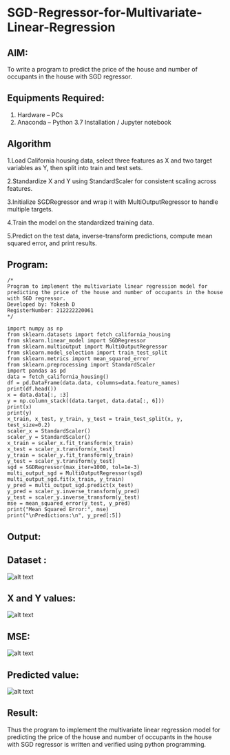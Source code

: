 # SGD-Regressor-for-Multivariate-Linear-Regression

## AIM:
To write a program to predict the price of the house and number of occupants in the house with SGD regressor.

## Equipments Required:
1. Hardware – PCs
2. Anaconda – Python 3.7 Installation / Jupyter notebook

## Algorithm
1.Load California housing data, select three features as X and two target variables as Y, then split into train and test sets.

2.Standardize X and Y using StandardScaler for consistent scaling across features.

3.Initialize SGDRegressor and wrap it with MultiOutputRegressor to handle multiple targets.

4.Train the model on the standardized training data.

5.Predict on the test data, inverse-transform predictions, compute mean squared error, and print results.

## Program:
```
/*
Program to implement the multivariate linear regression model for predicting the price of the house and number of occupants in the house with SGD regressor.
Developed by: Yokesh D
RegisterNumber: 212222220061
*/

import numpy as np
from sklearn.datasets import fetch_california_housing
from sklearn.linear_model import SGDRegressor
from sklearn.multioutput import MultiOutputRegressor
from sklearn.model_selection import train_test_split
from sklearn.metrics import mean_squared_error
from sklearn.preprocessing import StandardScaler
import pandas as pd
data = fetch_california_housing()
df = pd.DataFrame(data.data, columns=data.feature_names)
print(df.head())
x = data.data[:, :3]
y = np.column_stack((data.target, data.data[:, 6]))
print(x)
print(y)
x_train, x_test, y_train, y_test = train_test_split(x, y, test_size=0.2)
scaler_x = StandardScaler()
scaler_y = StandardScaler()
x_train = scaler_x.fit_transform(x_train)
x_test = scaler_x.transform(x_test)
y_train = scaler_y.fit_transform(y_train)
y_test = scaler_y.transform(y_test)
sgd = SGDRegressor(max_iter=1000, tol=1e-3)
multi_output_sgd = MultiOutputRegressor(sgd)
multi_output_sgd.fit(x_train, y_train)
y_pred = multi_output_sgd.predict(x_test)
y_pred = scaler_y.inverse_transform(y_pred)
y_test = scaler_y.inverse_transform(y_test)
mse = mean_squared_error(y_test, y_pred)
print("Mean Squared Error:", mse)
print("\nPredictions:\n", y_pred[:5])
```

## Output:
## Dataset :
![alt text](output/output1.png)

## X and Y values:
![alt text](output/output2.png)

## MSE:
![alt text](output/output3.png)

## Predicted value:
![alt text](output/output4.png)


## Result:
Thus the program to implement the multivariate linear regression model for predicting the price of the house and number of occupants in the house with SGD regressor is written and verified using python programming.
